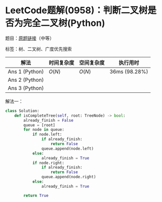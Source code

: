 # LeetCode题解(0958)：判断二叉树是否为完全二叉树(Python)

题目：[原题链接](https://leetcode-cn.com/problems/check-completeness-of-a-binary-tree/)（中等）

标签：树、二叉树、广度优先搜索

| 解法           | 时间复杂度 | 空间复杂度 | 执行用时      |
| -------------- | ---------- | ---------- | ------------- |
| Ans 1 (Python) | $O(N)$     | $O(N)$     | 36ms (98.28%) |
| Ans 2 (Python) |            |            |               |
| Ans 3 (Python) |            |            |               |

解法一：

```python
class Solution:
    def isCompleteTree(self, root: TreeNode) -> bool:
        already_finish = False
        queue = [root]
        for node in queue:
            if node.left:
                if already_finish:
                    return False
                queue.append(node.left)
            else:
                already_finish = True
            if node.right:
                if already_finish:
                    return False
                queue.append(node.right)
            else:
                already_finish = True

        return True
```